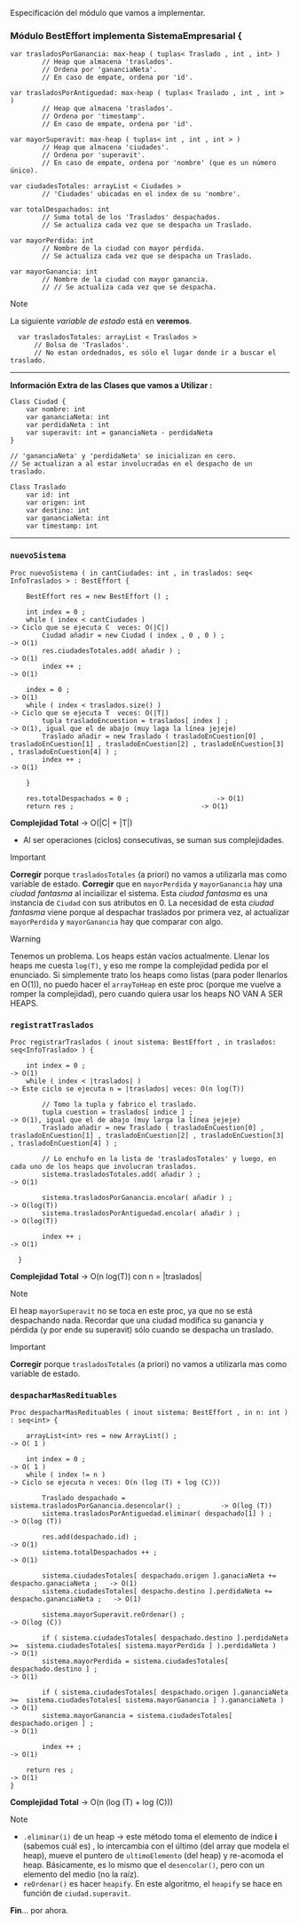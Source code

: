 Especificación del módulo que vamos a implementar.

### Módulo BestEffort implementa SistemaEmpresarial {

```
var trasladosPorGanancia: max-heap ( tuplas< Traslado , int , int> )
		// Heap que almacena 'traslados'.
		// Ordena por 'gananciaNeta'.
		// En caso de empate, ordena por 'id'.
```

```
var trasladosPorAntiguedad: max-heap ( tuplas< Traslado , int , int > )
		// Heap que almacena 'traslados'.
		// Ordena por 'timestamp'.
		// En caso de empate, ordena por 'id'.
```

```
var mayorSuperavit: max-heap ( tuplas< int , int , int > ) 
		// Heap que almacena 'ciudades'.
		// Ordena por 'superavit'.
		// En caso de empate, ordena por 'nombre' (que es un número único).
```

```
var ciudadesTotales: arrayList < Ciudades > 
		// 'Ciudades' ubicadas en el index de su 'nombre'.
```

```
var totalDespachados: int
		// Suma total de los 'Traslados' despachados.
		// Se actualiza cada vez que se despacha un Traslado.
```

```
var mayorPerdida: int 
		// Nombre de la ciudad con mayor pérdida.
		// Se actualiza cada vez que se despacha un Traslado.
```

```
var mayorGanancia: int 
		// Nombre de la ciudad con mayor ganancia.
		// // Se actualiza cada vez que se despacha.
```

> [!NOTE]
> La siguiente *variable de estado* está en **veremos**.
> ```
>	var trasladosTotales: arrayList < Traslados >
>		// Bolsa de 'Traslados'.
>		// No estan ordednados, es sólo el lugar donde ir a buscar el traslado.
>```

---
**Información Extra de las Clases que vamos a Utilizar :**

```
Class Ciudad {
	var nombre: int 
	var gananciaNeta: int 
	var perdidaNeta : int 
	var superavit: int = gananciaNeta - perdidaNeta
}

// 'gananciaNeta' y 'perdidaNeta' se inicializan en cero.
// Se actualizan a al estar involucradas en el despacho de un traslado.
```

```
Class Traslado
	var id: int
	var origen: int
	var destino: int
	var gananciaNeta: int
	var timestamp: int
```
---

### `nuevoSistema`

```
Proc nuevoSistema ( in cantCiudades: int , in traslados: seq< InfoTraslados > : BestEffort {

	BestEffort res = new BestEffort () ;
	
	int index = 0 ;
	while ( index < cantCiudades )                                         -> Ciclo que se ejecuta C  veces: O(|C|)
		Ciudad añadir = new Ciudad ( index , 0 , 0 ) ;                       -> O(1)
		res.ciudadesTotales.add( añadir ) ;                                  -> O(1)
		index ++ ;                                                           -> O(1)
		
	index = 0 ;                                                             -> O(1)
	while ( index < traslados.size() )                                     -> Ciclo que se ejecuta T  veces: O(|T|)
		tupla trasladoEncuestion = traslados[ index ] ;                      -> O(1), igual que el de abajo (muy laga la línea jejeje)
		Traslado añadir = new Traslado ( trasladoEnCuestion[0] , trasladoEnCuestion[1] , trasladoEnCuestion[2] , trasladoEnCuestion[3] , trasladoEnCuestion[4] ) ;
		index ++ ;                                                           -> O(1)
		
	}

	res.totalDespachados = 0 ;						-> O(1)
	return res ;								-> O(1)
```

**Complejidad Total** -> O(|C| + |T|) 
- Al ser operaciones (ciclos) consecutivas, se suman sus complejidades.

> [!IMPORTANT]
> **Corregir** porque `trasladosTotales` (a priori) no vamos a utilizarla mas como variable de estado.
> **Corregir** que en `mayorPerdida` y `mayorGanancia` hay una *ciudad fantasma* al inciailizar el sistema. Esta *ciudad fantasma* es una instancia de `Ciudad` con sus atributos en 0.
> La necesidad de esta *ciudad fantasma* viene porque al despachar traslados por primera vez, al actualizar `mayorPerdida` y `mayorGanancia` hay que comparar con algo.

> [!WARNING]
> Tenemos un problema. Los heaps están vacíos actualmente.
> Llenar los heaps me cuesta `log(T)`, y eso me rompe la complejidad pedida por el enunciado.
> Si simplemente trato los heaps como listas (para poder llenarlos en O(1)), no puedo hacer el `arrayToHeap` en este proc (porque me vuelve a romper la complejidad), pero cuando quiera usar los heaps NO VAN A SER HEAPS.

### `registratTraslados`

```
Proc registrarTraslados ( inout sistema: BestEffort , in traslados: seq<InfoTraslado> ) { 

	int index = 0 ;                                                       -> O(1)
	while ( index < |traslados| )                                         -> Este ciclo se ejecuta n = |traslados| veces: O(n log(T))
		
		// Tomo la tupla y fabrico el traslado.
		tupla cuestion = traslados[ indice ] ;                               -> O(1), igual que el de abajo (muy larga la línea jejeje)
		Traslado añadir = new Traslado ( trasladoEnCuestion[0] , trasladoEnCuestion[1] , trasladoEnCuestion[2] , trasladoEnCuestion[3] , trasladoEnCuestion[4] ) ;
		
		// Lo enchufo en la lista de 'trasladosTotales' y luego, en cada uno de los heaps que involucran traslados.
		sistema.trasladosTotales.add( añadir ) ;                             -> O(1)
		
		sistema.trasladosPorGanancia.encolar( añadir ) ;                     -> O(log(T))
		sistema.trasladosPorAntiguedad.encolar( añadir ) ;                   -> O(log(T))
		
		index ++ ;                                                           -> O(1)
		
  }
```

**Complejidad Total** -> O(n log(T)) con n = |traslados|

> [!NOTE]
> El heap `mayorSuperavit` no se toca en este proc, ya que no se está despachando nada.
> Recordar que una ciudad modifica su ganancia y pérdida (y por ende su superavit) sólo cuando se despacha un traslado.

> [!IMPORTANT]
> **Corregir** porque `trasladosTotales` (a priori) no vamos a utilizarla mas como variable de estado.

### `despacharMasRedituables`

```
Proc despacharMasRedituables ( inout sistema: BestEffort , in n: int ) : seq<int> {

	arrayList<int> res = new ArrayList() ;                                       -> O( 1 )
	
	int index = 0 ;                                                              -> O( 1 )
	while ( index != n )                                                         -> Ciclo se ejecuta n veces: O(n (log (T) + log (C))) 
		
		Traslado despachado = sistema.trasladosPorGanancia.desencolar() ;          -> O(log (T))
		sistema.trasladosPorAntiguedad.eliminar( despachado[1] ) ;                 -> O(log (T)) 

		res.add(despachado.id) ;                                                   -> O(1)
		sistema.totalDespachados ++ ;                                              -> O(1)
		
		sistema.ciudadesTotales[ despachado.origen ].ganaciaNeta += despacho.ganaciaNeta ;   -> O(1)
		sistema.ciudadesTotales[ despacho.destino ].perdidaNeta += despacho.gananciaNeta ;   -> O(1)
		
		sistema.mayorSuperavit.reOrdenar() ;                                                 -> O(log (C))
		
		if ( sistema.ciudadesTotales[ despachado.destino ].perdidaNeta >=  sistema.ciudadesTotales[ sistema.mayorPerdida ] ).perdidaNeta )    -> O(1)
		sistema.mayorPerdida = sistema.ciudadesTotales[ despachado.destino ] ;                                                                -> O(1)
		
		if ( sistema.ciudadesTotales[ despachado.origen ].gananciaNeta >=  sistema.ciudadesTotales[ sistema.mayorGanancia ] ).gananciaNeta )  -> O(1)
		sistema.mayorGanancia = sistema.ciudadesTotales[ despachado.origen ] ;                                                                -> O(1)
		
		index ++ ;                                                                   -> O(1)
		
	return res ;                                                                   -> O(1)
}
```

**Complejidad Total** -> O(n (log (T) + log (C)))

> [!NOTE] 
> - `.eliminar(i)` de un heap -> este método toma el elemento de índice **i** (sabemos cuál es) , lo intercambia con el último (del array que modela el heap), mueve el puntero de `ultimoElemento` (del heap) y re-acomoda el heap.
> Básicamente, es lo mismo que el `desencolar()`, pero con un elemento del medio (no la raíz).
> - `reOrdenar()` es hacer `heapify`. En este algoritmo, el `heapify` se hace en función de `ciudad.superavit`.

**Fin**... por ahora.
